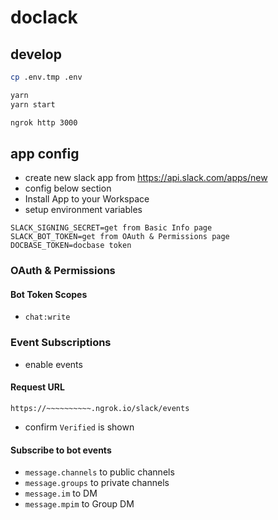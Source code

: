 # doclack

## develop

```bash
cp .env.tmp .env

yarn
yarn start

ngrok http 3000
```

## app config

- create new slack app from https://api.slack.com/apps/new
- config below section
- Install App to your Workspace
- setup environment variables

```
SLACK_SIGNING_SECRET=get from Basic Info page
SLACK_BOT_TOKEN=get from OAuth & Permissions page
DOCBASE_TOKEN=docbase token
```

### OAuth & Permissions

#### Bot Token Scopes

- `chat:write`

### Event Subscriptions

- enable events

#### Request URL

`https://~~~~~~~~~~.ngrok.io/slack/events`

- confirm `Verified` is shown

#### Subscribe to bot events

- `message.channels` to public channels
- `message.groups` to private channels
- `message.im` to DM
- `message.mpim` to Group DM
